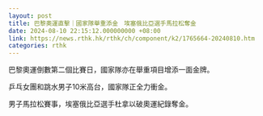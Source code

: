 ```yaml
---
layout: post
title: 巴黎奧運直擊｜國家隊舉重添金　埃塞俄比亞選手馬拉松奪金
date: 2024-08-10 22:15:12.000000000 +08:00
link: https://news.rthk.hk/rthk/ch/component/k2/1765664-20240810.htm
categories: rthk
---
```


巴黎奧運倒數第二個比賽日，國家隊亦在舉重項目增添一面金牌。

乒乓女團和跳水男子10米高台，國家隊正全力衝金。

男子馬拉松賽事，埃塞俄比亞選手杜拿以破奧運紀錄奪金。
